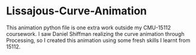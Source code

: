 # Lissajous-Curve-Animation
This animation python file is one extra work outside my CMU-15112 coursework.
I saw Daniel Shiffman realizing the curve animation through Processing,
so I created this animation using some fresh skills I learnt from 15112.
